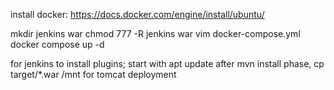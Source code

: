 install docker: https://docs.docker.com/engine/install/ubuntu/


mkdir jenkins war
chmod 777 -R jenkins war
vim docker-compose.yml
docker compose up -d

for jenkins to install plugins; start with apt update
after mvn install phase, cp target/*.war /mnt for tomcat deployment

